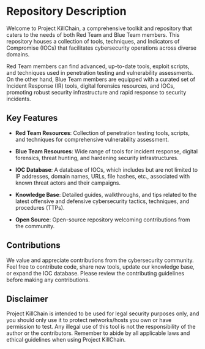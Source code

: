 # Repository Description
Welcome to Project KillChain, a comprehensive toolkit and repository that caters to the needs of both Red Team and Blue Team members. This repository houses a collection of tools, techniques, and Indicators of Compromise (IOCs) that facilitates cybersecurity operations across diverse domains.

Red Team members can find advanced, up-to-date tools, exploit scripts, and techniques used in penetration testing and vulnerability assessments. On the other hand, Blue Team members are equipped with a curated set of Incident Response (IR) tools, digital forensics resources, and IOCs, promoting robust security infrastructure and rapid response to security incidents.

## Key Features
- **Red Team Resources**: Collection of penetration testing tools, scripts, and techniques for comprehensive vulnerability assessment.

- **Blue Team Resources**: Wide range of tools for incident response, digital forensics, threat hunting, and hardening security infrastructures.

- **IOC Database**: A  database of IOCs, which includes but are not limited to IP addresses, domain names, URLs, file hashes, etc., associated with known threat actors and their campaigns.

- **Knowledge Base**: Detailed guides, walkthroughs, and tips related to the latest offensive and defensive cybersecurity tactics, techniques, and procedures (TTPs).

- **Open Source**: Open-source repository welcoming contributions from the community.

## Contributions
We value and appreciate contributions from the cybersecurity community. Feel free to contribute code, share new tools, update our knowledge base, or expand the IOC database. Please review the contributing guidelines before making any contributions.

## Disclaimer
Project KillChain is intended to be used for legal security purposes only, and you should only use it to protect networks/hosts you own or have permission to test. Any illegal use of this tool is not the responsibility of the author or the contributors. Remember to abide by all applicable laws and ethical guidelines when using Project KillChain.
